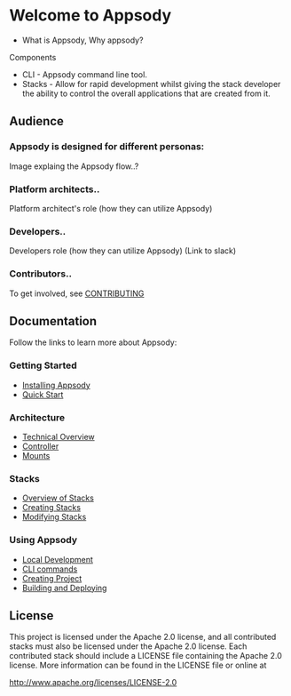 # Welcome to Appsody
- What is Appsody, Why appsody?

Components
- CLI - Appsody command line tool.
- Stacks - Allow for rapid development whilst giving the stack developer the ability to control the overall applications that are created from it.

## Audience
### Appsody is designed for different personas:

Image explaing the Appsody flow..?

### Platform architects..

Platform architect's role (how they can utilize Appsody)

### Developers..

Developers role (how they can utilize Appsody)
(Link to slack)

### Contributors..

To get involved, see [CONTRIBUTING](../CONTRIBUTING)

## Documentation

Follow the links to learn more about Appsody:

### Getting Started
- [Installing Appsody](getting-started/installation.md)
- [Quick Start](getting-started/quick-start.md)
### Architecture
- [Technical Overview](architecture/technical-overview.md)
- [Controller](architecture/quick-start.md)
- [Mounts](architecture/mounts.md)
### Stacks
- [Overview of Stacks](stacks/stacks-overview.md)
- [Creating Stacks](stacks/creating-stacks.md)
- [Modifying Stacks](stacks/modifying-stacks.md)
### Using Appsody
- [Local Development](using-appsody/local-development.md)
- [CLI commands](using-appsody/cli-commands.md)
- [Creating Project](using-appsody/creating-project.md)
- [Building and Deploying](using-appsody/building-and-deploying.md)

## License
This project is licensed under the Apache 2.0 license, and all contributed stacks must also be licensed under the Apache 2.0 license. Each contributed stack should include a LICENSE file containing the Apache 2.0 license. More information
can be found in the LICENSE file or online at

http://www.apache.org/licenses/LICENSE-2.0